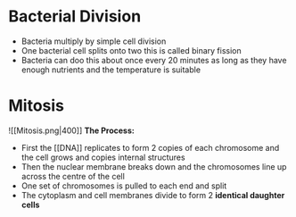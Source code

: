 # Bacterial Division
- Bacteria multiply by simple cell division
- One bacterial cell splits onto two this is called binary fission
- Bacteria can doo this about once every 20 minutes as long as they have enough nutrients and the temperature is suitable

# Mitosis
![[Mitosis.png|400]]
**The Process:**
- First the [[DNA]] replicates to form 2 copies of each chromosome and the cell grows and copies internal structures
- Then the nuclear membrane breaks down and the chromosomes line up across the centre of the cell
- One set of chromosomes is pulled to each end and split
- The cytoplasm and cell membranes divide to form 2 **identical daughter cells**

